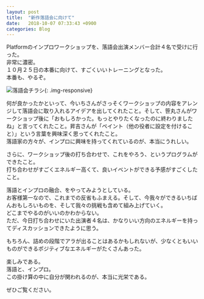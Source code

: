 ```yaml
---
layout: post
title:  "新作落語会に向けて"
date:   2018-10-07 07:33:43 +0900
categories: Blog
---
```


Platformのインプロワークショップを、落語会出演メンバー合計４名で受けに行った。  
非常に濃密。  
１０月２５日の本番に向けて、すごくいいトレーニングとなった。  
本番も、やるぞ。  

![落語会チラシ]({{site.baseurl}}/img/20181007_01_flyer.png){: .img-responsive}

何が良かったかといって、今いちさんがさっそくワークショップの内容をアレンジして落語会に取り入れるアイデアを出してくれたこと。そして、笹丸さんがワークショップ後に「おもしろかった。もっとやりたくなったのに終わりましたね」と言ってくれたこと。昇吉さんが「ペイント（他の役者に設定を付けること）」という言葉を興味深く思ってくれたこと。  
落語家の方々が、インプロに興味を持ってくれているのが、本当にうれしい。  
  
さらに、ワークショップ後の打ち合わせで、これをやろう、というプログラムができたこと。  
打ち合わせがすごくエネルギー高くて、良いイベントができる予感がすごくしたこと。  
  
落語とインプロの融合、をやってみようとしている。  
お客様第一なので、これまでの反省もふまえる。そして、今我々ができるいちばんおもしろいものを、そして我々の挑戦も含めて組み上げていく。  
どこまでやるのがいいのかわからない。  
ただ、今日打ち合わせにいた出演者４名は、かなりいい方向のエネルギーを持ってディスカッションできたように思う。  
  
もちろん、詰めの段階でアラが出ることはあるかもしれないが、少なくともいいものができるポジティブなエネルギーがたくさんあった。  
  
楽しみである。  
落語と、インプロ。  
この掛け算の中に自分が関われるのが、本当に光栄である。  
  
ぜひご覧ください。  


